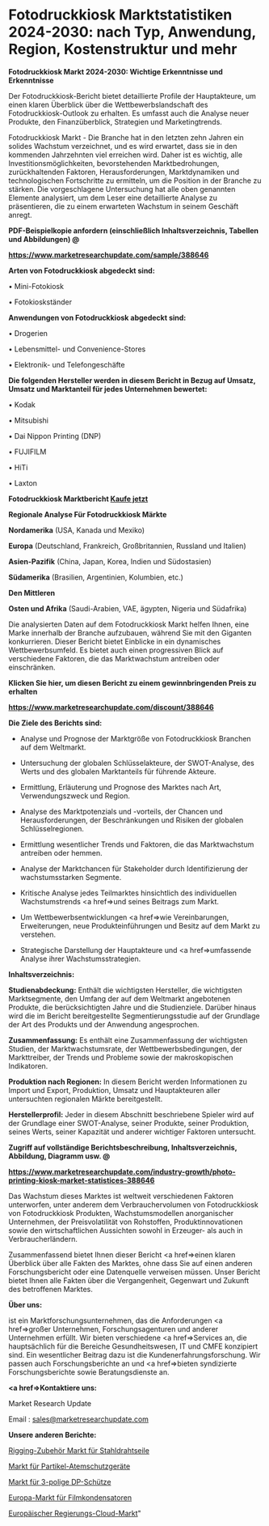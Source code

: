 # Fotodruckkiosk Marktstatistiken 2024-2030: nach Typ, Anwendung, Region, Kostenstruktur und mehr

<strong>Fotodruckkiosk Markt 2024-2030: Wichtige Erkenntnisse und Erkenntnisse</strong>

Der Fotodruckkiosk-Bericht bietet detaillierte Profile der Hauptakteure, um einen klaren Überblick über die Wettbewerbslandschaft des Fotodruckkiosk-Outlook zu erhalten. Es umfasst auch die Analyse neuer Produkte, den Finanzüberblick, Strategien und Marketingtrends.

Fotodruckkiosk Markt - Die Branche hat in den letzten zehn Jahren ein solides Wachstum verzeichnet, und es wird erwartet, dass sie in den kommenden Jahrzehnten viel erreichen wird. Daher ist es wichtig, alle Investitionsmöglichkeiten, bevorstehenden Marktbedrohungen, zurückhaltenden Faktoren, Herausforderungen, Marktdynamiken und technologischen Fortschritte zu ermitteln, um die Position in der Branche zu stärken. Die vorgeschlagene Untersuchung hat alle oben genannten Elemente analysiert, um dem Leser eine detaillierte Analyse zu präsentieren, die zu einem erwarteten Wachstum in seinem Geschäft anregt.



<strong><b>PDF-Beispielkopie anfordern (einschließlich Inhaltsverzeichnis, Tabellen und Abbildungen) @ </b></strong>

<strong><a href=https://www.marketresearchupdate.com/sample/388646>

<strong>https://www.marketresearchupdate.com/sample/388646</u></a></strong></strong>



<strong>Arten von Fotodruckkiosk abgedeckt sind:</strong>

• Mini-Fotokiosk

• Fotokioskständer



<strong>Anwendungen von Fotodruckkiosk abgedeckt sind:</strong>

• Drogerien

• Lebensmittel- und Convenience-Stores

• Elektronik- und Telefongeschäfte



<strong>Die folgenden Hersteller werden in diesem Bericht in Bezug auf Umsatz, Umsatz und Marktanteil für jedes Unternehmen bewertet:</strong>

• Kodak

• Mitsubishi

• Dai Nippon Printing (DNP)

• FUJIFILM

• HiTi

• Laxton



<strong>Fotodruckkiosk Marktbericht <a href=https://www.marketresearchupdate.com/buynow/388646>Kaufe jetzt</a></strong>



<strong>Regionale Analyse Für Fotodruckkiosk Märkte</strong>



<strong>Nordamerika</strong> (USA, Kanada und Mexiko)



<strong>Europa</strong> (Deutschland, Frankreich, Großbritannien, Russland und Italien)



<strong>Asien-Pazifik</strong> (China, Japan, Korea, Indien und Südostasien)



<strong>Südamerika</strong> (Brasilien, Argentinien, Kolumbien, etc.)



<strong>Den Mittleren</strong> 

<strong>Osten und Afrika</strong> (Saudi-Arabien, VAE, ägypten, Nigeria und Südafrika)

Die analysierten Daten auf dem Fotodruckkiosk Markt helfen Ihnen, eine Marke innerhalb der Branche aufzubauen, während Sie mit den Giganten konkurrieren. Dieser Bericht bietet Einblicke in ein dynamisches Wettbewerbsumfeld. Es bietet auch einen progressiven Blick auf verschiedene Faktoren, die das Marktwachstum antreiben oder einschränken.



<strong>Klicken Sie hier, um diesen Bericht zu einem gewinnbringenden Preis zu erhalten
</strong>

<strong><a href=https://www.marketresearchupdate.com/discount/388646>https://www.marketresearchupdate.com/discount/388646</b></u></strong></a>



<strong>Die Ziele des Berichts sind:</strong>

- Analyse und Prognose der Marktgröße von Fotodruckkiosk Branchen auf dem Weltmarkt.

- Untersuchung der globalen Schlüsselakteure, der SWOT-Analyse, des Werts und des globalen Marktanteils für führende Akteure.

- Ermittlung, Erläuterung und Prognose des Marktes nach Art, Verwendungszweck und Region.

- Analyse des Marktpotenzials und -vorteils, der Chancen und Herausforderungen, der Beschränkungen und Risiken der globalen Schlüsselregionen.

- Ermittlung wesentlicher Trends und Faktoren, die das Marktwachstum antreiben oder hemmen.

- Analyse der Marktchancen für Stakeholder durch Identifizierung der wachstumsstarken Segmente.

- Kritische Analyse jedes Teilmarktes hinsichtlich des individuellen Wachstumstrends <a href=>und</a> seines Beitrags zum Markt.

- Um Wettbewerbsentwicklungen <a href=>wie</a> Vereinbarungen, Erweiterungen, neue Produkteinführungen und Besitz auf dem Markt zu verstehen.

- Strategische Darstellung der Hauptakteure und <a href=>umfas</a>sende Analyse ihrer Wachstumsstrategien.



<strong>Inhaltsverzeichnis:</strong>



<strong>Studienabdeckung:</strong> Enthält die wichtigsten Hersteller, die wichtigsten Marktsegmente, den Umfang der auf dem Weltmarkt angebotenen Produkte, die berücksichtigten Jahre und die Studienziele. Darüber hinaus wird die im Bericht bereitgestellte Segmentierungsstudie auf der Grundlage der Art des Produkts und der Anwendung angesprochen.



<strong>Zusammenfassung:</strong> Es enthält eine Zusammenfassung der wichtigsten Studien, der Marktwachstumsrate, der Wettbewerbsbedingungen, der Markttreiber, der Trends und Probleme sowie der makroskopischen Indikatoren.



<strong>Produktion nach Regionen:</strong> In diesem Bericht werden Informationen zu Import und Export, Produktion, Umsatz und Hauptakteuren aller untersuchten regionalen Märkte bereitgestellt.



<strong>Herstellerprofil:</strong> Jeder in diesem Abschnitt beschriebene Spieler wird auf der Grundlage einer SWOT-Analyse, seiner Produkte, seiner Produktion, seines Werts, seiner Kapazität und anderer wichtiger Faktoren untersucht.



<strong><b>Zugriff auf vollständige Berichtsbeschreibung, Inhaltsverzeichnis, Abbildung, Diagramm usw. @ </b></strong>

<strong><a href=https://www.marketresearchupdate.com/industry-growth/photo-printing-kiosk-market-statistices-388646>https://www.marketresearchupdate.com/industry-growth/photo-printing-kiosk-market-statistices-388646</a></strong>

Das Wachstum dieses Marktes ist weltweit verschiedenen Faktoren unterworfen, unter anderem dem Verbrauchervolumen von Fotodruckkiosk von Fotodruckkiosk Produkten, Wachstumsmodellen anorganischer Unternehmen, der Preisvolatilität von Rohstoffen, Produktinnovationen sowie den wirtschaftlichen Aussichten sowohl in Erzeuger- als auch in Verbraucherländern.

Zusammenfassend bietet Ihnen dieser Bericht <a href=>einen</a> klaren Überblick über alle Fakten des Marktes, ohne dass Sie auf einen anderen Forschungsbericht oder eine Datenquelle verweisen müssen. Unser Bericht bietet Ihnen alle Fakten über die Vergangenheit, Gegenwart und Zukunft des betroffenen Marktes.



<strong>Über uns:</strong>

 ist ein Marktforschungsunternehmen, das die Anforderungen <a href=>großer</a> Unternehmen, Forschungsagenturen und anderer Unternehmen erfüllt. Wir bieten verschiedene <a href=>Services</a> an, die hauptsächlich für die Bereiche Gesundheitswesen, IT und CMFE konzipiert sind. Ein wesentlicher Beitrag dazu ist die Kundenerfahrungsforschung. Wir passen auch Forschungsberichte an und <a href=>bieten</a> syndizierte Forschungsberichte sowie Beratungsdienste an.



<strong><a href=>Kontaktiere uns:</a></strong>

Market Research Update

Email : sales@marketresearchupdate.com



<strong>Unsere anderen Berichte:</strong>

<a href=https://www.linkedin.com/pulse/rigging-accessories-steel-wire-ropes-market>Rigging-Zubehör Markt für Stahldrahtseile</a>

<a href=https://www.linkedin.com/pulse/particulate-respirators-market-size-share-outlook>Markt für Partikel-Atemschutzgeräte</a>

<a href=https://www.linkedin.com/pulse/3-pole-dp-contactor-market-analysis-segment>Markt für 3-polige DP-Schütze</a>

<a href=https://www.linkedin.com/pulse/europe-film-capacitors-market-challenges-opportunities>Europa-Markt für Filmkondensatoren</a>

<a href=https://www.linkedin.com/pulse/europe-government-cloud-market-2023-ih8qf/>Europäischer Regierungs-Cloud-Markt</a>"
